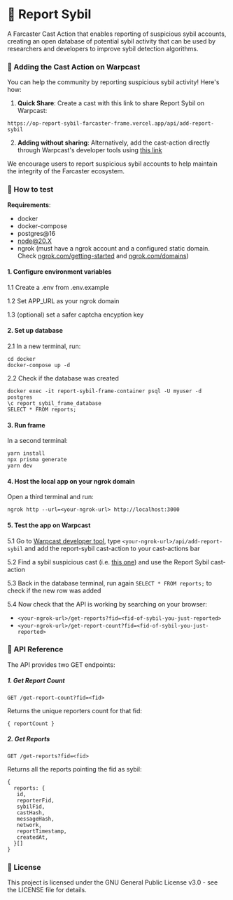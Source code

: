 # 📢 Report Sybil

A Farcaster Cast Action that enables reporting of suspicious sybil accounts, creating an open database of potential sybil activity that can be used by researchers and developers to improve sybil detection algorithms.

### 🔗 Adding the Cast Action on Warpcast

You can help the community by reporting suspicious sybil activity! Here's how:

1. **Quick Share**: Create a cast with this link to share Report Sybil on Warpcast:

```
https://op-report-sybil-farcaster-frame.vercel.app/api/add-report-sybil
```

2. **Adding without sharing**: Alternatively, add the cast-action directly through Warpcast's developer tools using [this link](https://warpcast.com/~/developers/frames?url=https%3A%2F%2Fop-report-sybil-farcaster-frame.vercel.app%2Fapi%2Fadd-report-sybil)

We encourage users to report suspicious sybil accounts to help maintain the integrity of the Farcaster ecosystem.

### 🧪 How to test

**Requirements**:

- docker
- docker-compose
- postgres@16
- node@20.X
- ngrok (must have a ngrok account and a configured static domain. Check [ngrok.com/getting-started](https://ngrok.com/docs/getting-started/) and [ngrok.com/domains](https://dashboard.ngrok.com/domains))

#### 1. Configure environment variables

1.1 Create a .env from .env.example

1.2 Set APP_URL as your ngrok domain

1.3 (optional) set a safer captcha encyption key

#### 2. Set up database

2.1 In a new terminal, run:

```
cd docker
docker-compose up -d
```

2.2 Check if the database was created

```
docker exec -it report-sybil-frame-container psql -U myuser -d postgres
\c report_sybil_frame_database
SELECT * FROM reports;
```

#### 3. Run frame

In a second terminal:

```
yarn install
npx prisma generate
yarn dev
```

#### 4. Host the local app on your ngrok domain

Open a third terminal and run:

```
ngrok http --url=<your-ngrok-url> http://localhost:3000
```

#### 5. Test the app on Warpcast

5.1 Go to [Warpcast developer tool](https://warpcast.com/~/developers/frames), type `<your-ngrok-url>/api/add-report-sybil` and add the report-sybil cast-action to your cast-actions bar

5.2 Find a sybil suspicious cast (i.e. [this one](https://warpcast.com/xnoora/0xc13b7f59)) and use the Report Sybil cast-action

5.3 Back in the database terminal, run again `SELECT * FROM reports;` to check if the new row was added

5.4 Now check that the API is working by searching on your browser:

- `<your-ngrok-url>/get-reports?fid=<fid-of-sybil-you-just-reported>`
- `<your-ngrok-url>/get-report-count?fid=<fid-of-sybil-you-just-reported>`

### 🔌 API Reference

The API provides two GET endpoints:

##### 1. Get Report Count

```
GET /get-report-count?fid=<fid>
```

Returns the unique reporters count for that fid:

```
{ reportCount }
```

##### 2. Get Reports

```
GET /get-reports?fid=<fid>
```

Returns all the reports pointing the fid as sybil:

```
{
  reports: {
   id,
   reporterFid,
   sybilFid,
   castHash,
   messageHash,
   network,
   reportTimestamp,
   createdAt,
  }[]
}
```

### 📝 License

This project is licensed under the GNU General Public License v3.0 - see the LICENSE file for details.
